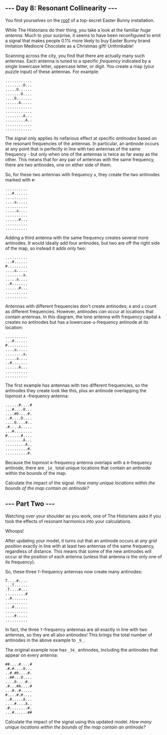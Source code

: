 ## --- Day 8: Resonant Collinearity ---

You find yourselves on the  [roof](https://adventofcode.com/2016/day/25)  of a
top-secret Easter Bunny installation.

While The Historians do their thing, you take a look at the familiar  _huge
antenna_. Much to your surprise, it seems to have been reconfigured to emit a
signal that makes people 0.1% more likely to buy Easter Bunny brand Imitation
Mediocre Chocolate as a Christmas gift! Unthinkable!

Scanning across the city, you find that there are actually many such antennas.
Each antenna is tuned to a specific  _frequency_  indicated by a single
lowercase letter, uppercase letter, or digit. You create a map (your puzzle
input) of these antennas. For example:

```
............
........0...
.....0......
.......0....
....0.......
......A.....
............
............
........A...
.........A..
............
............
```

The signal only applies its nefarious effect at specific  _antinodes_  based on
the resonant frequencies of the antennas. In particular, an antinode occurs at
any point that is perfectly in line with two antennas of the same frequency -
but only when one of the antennas is twice as far away as the other. This means
that for any pair of antennas with the same frequency, there are two antinodes,
one on either side of them.

So, for these two antennas with frequency  `a`, they create the two antinodes
marked with  `#`:

```
..........
...#......
..........
....a.....
..........
.....a....
..........
......#...
..........
..........
```

Adding a third antenna with the same frequency creates several more antinodes.
It would ideally add four antinodes, but two are off the right side of the map,
so instead it adds only two:

```
..........
...#......
#.........
....a.....
........a.
.....a....
..#.......
......#...
..........
..........
```

Antennas with different frequencies don't create antinodes;  `A`  and  `a`
count as different frequencies. However, antinodes  _can_  occur at locations
that contain antennas. In this diagram, the lone antenna with frequency capital
`A`  creates no antinodes but has a lowercase-`a`-frequency antinode at its
location:

```
..........
...#......
#.........
....a.....
........a.
.....a....
..#.......
......A...
..........
..........
```

The first example has antennas with two different frequencies, so the antinodes
they create look like this, plus an antinode overlapping the topmost  `A`
-frequency antenna:

```
......#....#
...#....0...
....#0....#.
..#....0....
....0....#..
.#....A.....
...#........
#......#....
........A...
.........A..
..........#.
..........#.
```

Because the topmost  `A`-frequency antenna overlaps with a  `0`-frequency
antinode, there are  `_14_`  total unique locations that contain an antinode
within the bounds of the map.

Calculate the impact of the signal.  _How many unique locations within the
bounds of the map contain an antinode?_

## --- Part Two ---

Watching over your shoulder as you work, one of The Historians asks if you took
the effects of resonant harmonics into your calculations.

Whoops!

After updating your model, it turns out that an antinode occurs at  _any grid
position_  exactly in line with at least two antennas of the same frequency,
regardless of distance. This means that some of the new antinodes will occur at
the position of each antenna (unless that antenna is the only one of its
frequency).

So, these three  `T`-frequency antennas now create many antinodes:

```
T....#....
...T......
.T....#...
.........#
..#.......
..........
...#......
..........
....#.....
..........
```

In fact, the three  `T`-frequency antennas are all exactly in line with two
antennas, so they are all also antinodes! This brings the total number of
antinodes in the above example to  `_9_`.

The original example now has  `_34_`  antinodes, including the antinodes that
appear on every antenna:

```
##....#....#
.#.#....0...
..#.#0....#.
..##...0....
....0....#..
.#...#A....#
...#..#.....
#....#.#....
..#.....A...
....#....A..
.#........#.
...#......##
```

Calculate the impact of the signal using this updated model.  _How many unique
locations within the bounds of the map contain an antinode?_
